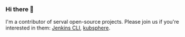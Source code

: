 ### Hi there 👋

<!--
**LinuxSuRen/LinuxSuRen** is a ✨ _special_ ✨ repository because its `README.md` (this file) appears on your GitHub profile.

Here are some ideas to get you started:

- 🔭 I’m currently working on ...
- 🌱 I’m currently learning ...
- 👯 I’m looking to collaborate on ...
- 🤔 I’m looking for help with ...
- 💬 Ask me about ...
- 📫 How to reach me: ...
- 😄 Pronouns: ...
- ⚡ Fun fact: ...
-->

I'm a contributor of serval open-source projects. Please join us if you're interested in them: [Jenkins CLI](https://github.com/jenkins-zh/jenkins-cli), [kubsphere](https://github.com/kubesphere/kubesphere).
